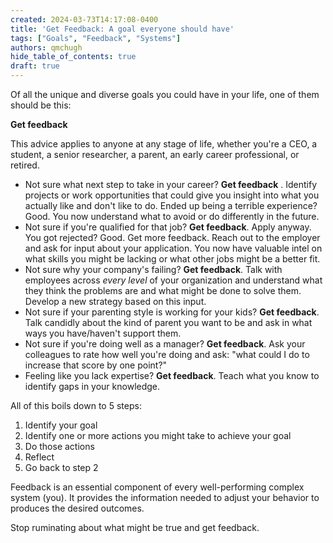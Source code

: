 ```yaml
---
created: 2024-03-73T14:17:08-0400
title: 'Get Feedback: A goal everyone should have'
tags: ["Goals", "Feedback", "Systems"]
authors: qmchugh
hide_table_of_contents: true
draft: true
---
```


Of all the unique and diverse goals you could have in your life, one of them should be this: 

**Get feedback**

This advice applies to anyone at any stage of life, whether you're a CEO, a student, a senior researcher, a parent, an early career professional, or retired.

- Not sure what next step to take in your career? **Get feedback** . Identify projects or work opportunities that could give you insight into what you actually like and don't like to do. Ended up being a terrible experience? Good. You now understand what to avoid or do differently in the future.
- Not sure if you're qualified for that job? **Get feedback**. Apply anyway. You got rejected? Good. Get more feedback. Reach out to the employer and ask for input about your application. You now have valuable intel on what skills you might be lacking or what other jobs might be a better fit.
- Not sure why your company's failing? **Get feedback**. Talk with employees across *every level* of your organization and understand what they think the problems are and what might be done to solve them. Develop a new strategy based on this input. 
- Not sure if your parenting style is working for your kids? **Get feedback**. Talk candidly about the kind of parent you want to be and ask in what ways you have/haven't support them.
- Not sure if you're doing well as a manager? **Get feedback**. Ask your colleagues to rate how well you're doing and ask: "what could I do to increase that score by one point?"
- Feeling like you lack expertise? **Get feedback**. Teach what you know to identify gaps in your knowledge.

All of this boils down to 5 steps:
1. Identify your goal
2. Identify one or more actions you might take to achieve your goal
3. Do those actions
4. Reflect
5. Go back to step 2

Feedback is an essential component of every well-performing complex system (you). It provides the information needed to adjust your behavior to produces the desired outcomes.

Stop ruminating about what might be true and get feedback.









